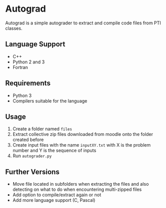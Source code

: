 # Autograd
Autograd is a simple autograder to extract and compile code files from PTI classes.

## Language Support
- C++
- Python 2 and 3
- Fortran

## Requirements
- Python 3
- Compilers suitable for the language


## Usage
1. Create a folder named `files`
2. Extract collective zip files downloaded from moodle onto the folder created before
3. Create input files with the name `inputXY.txt` with X is the problem number and Y is the sequence of inputs
3. Run `autograder.py`

## Further Versions
- Move file located in subfolders when extracting the files and also detecting on what to do when encountering multi-zipped files
- Add option to compile/extract again or not
- Add more language support (C, Pascal)